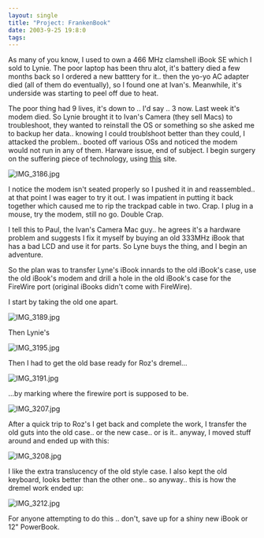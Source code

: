 ```yaml
---
layout: single
title: "Project: FrankenBook"
date: 2003-9-25 19:8:0
tags: 
---
```


As many of you know, I used to own a 466 MHz clamshell iBook SE which I sold to Lynie. The poor laptop has been thru alot, it's battery died a few months back so I ordered a new batttery for it.. then the yo-yo AC adapter died (all of them do eventually), so I found one at Ivan's. Meanwhile, it's underside was starting to peel off due to heat.

The poor thing had 9 lives, it's down to .. I'd say .. 3 now. Last week it's modem died. So Lynie brought it to Ivan's Camera (they sell Macs) to troubleshoot, they wanted to reinstall the OS or something so she asked me to backup her data.. knowing I could troublshoot better than they could, I attacked the problem.. booted off various OSs and noticed the modem would not run in any of them. Harware issue, end of subject. I begin surgery on the suffering piece of technology, using [this][1] site.



![IMG_3186.jpg][2]






I notice the modem isn't seated properly so I pushed it in and reassembled.. at that point I was eager to try it out. I was impatient in putting it back together which caused me to rip the trackpad cable in two. Crap. I plug in a mouse, try the modem, still no go. Double Crap.

I tell this to Paul, the Ivan's Camera Mac guy.. he agrees it's a hardware problem and suggests I fix it myself by buying an old 333MHz iBook that has a bad LCD and use it for parts. So Lyne buys the thing, and I begin an adventure.

So the plan was to transfer Lyne's iBook innards to the old iBook's case, use the old iBook's modem and drill a hole in the old iBook's case for the FireWire port (original iBooks didn't come with FireWire).

I start by taking the old one apart.



![IMG_3189.jpg][3]






Then Lynie's






![IMG_3195.jpg][4]






Then I had to get the old base ready for Roz's dremel...



![IMG_3191.jpg][5]






...by marking where the firewire port is supposed to be.



![IMG_3207.jpg][6]






After a quick trip to Roz's I get back and complete the work, I transfer the old guts into the old case.. or the new case.. or is it.. anyway, I moved stuff around and ended up with this:



![IMG_3208.jpg][7]






I like the extra translucency of the old style case. I also kept the old keyboard, looks better than the other one.. so anyway.. this is how the dremel work ended up:



![IMG_3212.jpg][8]






For anyone attempting to do this .. don't, save up for a shiny new iBook or 12" PowerBook.



   [1]: http://caslis.com/mac/ibook/ibdrive.html
   [2]: http://2.bp.blogspot.com/-kWJDQu32U8Q/Tn0PvWE6GyI/AAAAAAAAAHw/Kn4CcSRnDlM/s320/IMG_3186.jpg
   [3]: http://2.bp.blogspot.com/-9QjYXTBHraA/Tn0PvuJOswI/AAAAAAAAAHk/02E5j-L82Ac/s320/IMG_3189.jpg
   [4]: http://2.bp.blogspot.com/-vv2lDC1Wlfs/Tn0PwWHEM1I/AAAAAAAAAH0/kvkgCONHuQw/s320/IMG_3195.jpg
   [5]: http://3.bp.blogspot.com/-OmTpRW1j_LY/Tn0PvxFm72I/AAAAAAAAAHo/_MDBB7sDnhg/s320/IMG_3191.jpg
   [6]: http://1.bp.blogspot.com/-g04zpzr3i6Q/Tn0PxNM8Z4I/AAAAAAAAAIE/srRLTmVMXHY/s320/IMG_3207.jpg
   [7]: http://4.bp.blogspot.com/-iWSQCARsKG0/Tn0PxQdZb_I/AAAAAAAAAH8/0GpqVLXsU5g/s320/IMG_3208.jpg
   [8]: http://4.bp.blogspot.com/-DdexpLLFRhA/Tn0PxYGVzuI/AAAAAAAAAIA/i8xPKpLz8To/s320/IMG_3212.jpg
